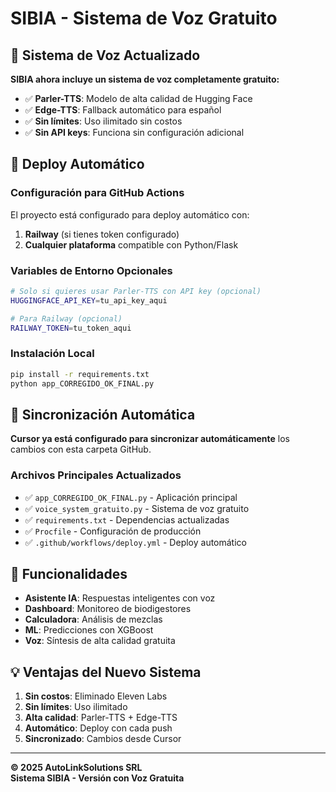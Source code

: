 # SIBIA - Sistema de Voz Gratuito

## 🎵 Sistema de Voz Actualizado

**SIBIA ahora incluye un sistema de voz completamente gratuito:**

- ✅ **Parler-TTS**: Modelo de alta calidad de Hugging Face
- ✅ **Edge-TTS**: Fallback automático para español
- ✅ **Sin límites**: Uso ilimitado sin costos
- ✅ **Sin API keys**: Funciona sin configuración adicional

## 🚀 Deploy Automático

### Configuración para GitHub Actions

El proyecto está configurado para deploy automático con:

1. **Railway** (si tienes token configurado)
2. **Cualquier plataforma** compatible con Python/Flask

### Variables de Entorno Opcionales

```bash
# Solo si quieres usar Parler-TTS con API key (opcional)
HUGGINGFACE_API_KEY=tu_api_key_aqui

# Para Railway (opcional)
RAILWAY_TOKEN=tu_token_aqui
```

### Instalación Local

```bash
pip install -r requirements.txt
python app_CORREGIDO_OK_FINAL.py
```

## 📡 Sincronización Automática

**Cursor ya está configurado para sincronizar automáticamente** los cambios con esta carpeta GitHub.

### Archivos Principales Actualizados

- ✅ `app_CORREGIDO_OK_FINAL.py` - Aplicación principal
- ✅ `voice_system_gratuito.py` - Sistema de voz gratuito
- ✅ `requirements.txt` - Dependencias actualizadas
- ✅ `Procfile` - Configuración de producción
- ✅ `.github/workflows/deploy.yml` - Deploy automático

## 🎯 Funcionalidades

- **Asistente IA**: Respuestas inteligentes con voz
- **Dashboard**: Monitoreo de biodigestores
- **Calculadora**: Análisis de mezclas
- **ML**: Predicciones con XGBoost
- **Voz**: Síntesis de alta calidad gratuita

## 💡 Ventajas del Nuevo Sistema

1. **Sin costos**: Eliminado Eleven Labs
2. **Sin límites**: Uso ilimitado
3. **Alta calidad**: Parler-TTS + Edge-TTS
4. **Automático**: Deploy con cada push
5. **Sincronizado**: Cambios desde Cursor

---

**© 2025 AutoLinkSolutions SRL**  
**Sistema SIBIA - Versión con Voz Gratuita**
